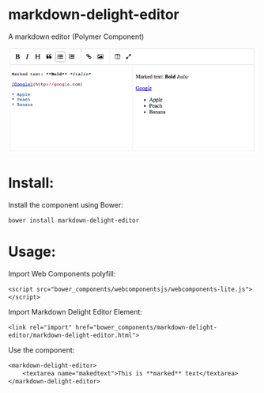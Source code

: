 # markdown-delight-editor
A markdown editor (Polymer Component)

![markdown-delight-editor](https://raw.githubusercontent.com/TuvaLabs/markdown-delight-editor/master/static/markdown.png)

# Install:
Install the component using Bower:

```
bower install markdown-delight-editor
```

# Usage:

Import Web Components polyfill:

```
<script src="bower_components/webcomponentsjs/webcomponents-lite.js"></script>
```

Import Markdown Delight Editor Element:

```
<link rel="import" href="bower_components/markdown-delight-editor/markdown-delight-editor.html">
```

Use the component:

```
<markdown-delight-editor>
	<textarea name="makedtext">This is **marked** text</textarea>
</markdown-delight-editor>
```
